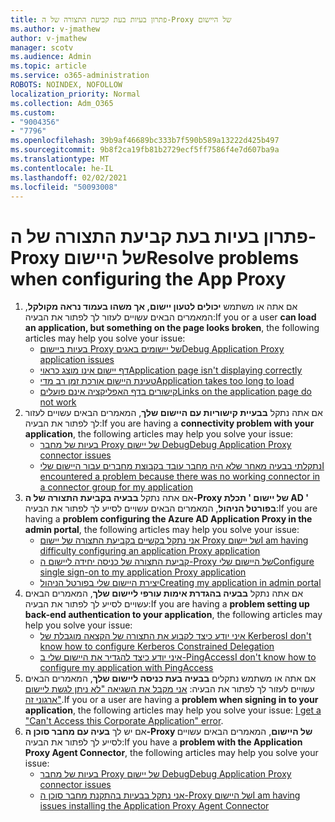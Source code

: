 ```yaml
---
title: פתרון בעיות בעת קביעת התצורה של ה-Proxy של היישום
ms.author: v-jmathew
author: v-jmathew
manager: scotv
ms.audience: Admin
ms.topic: article
ms.service: o365-administration
ROBOTS: NOINDEX, NOFOLLOW
localization_priority: Normal
ms.collection: Adm_O365
ms.custom:
- "9004356"
- "7796"
ms.openlocfilehash: 39b9af46689bc333b7f590b589a13222d425b497
ms.sourcegitcommit: 9b8f2ca19fb81b2729ecf5ff7586f4e7d607ba9a
ms.translationtype: MT
ms.contentlocale: he-IL
ms.lasthandoff: 02/02/2021
ms.locfileid: "50093008"
---
```

# <a name="resolve-problems-when-configuring-the-app-proxy"></a><span data-ttu-id="ebc6a-102">פתרון בעיות בעת קביעת התצורה של ה-Proxy של היישום</span><span class="sxs-lookup"><span data-stu-id="ebc6a-102">Resolve problems when configuring the App Proxy</span></span>

1. <span data-ttu-id="ebc6a-103">אם אתה או משתמש **יכולים לטעון יישום, אך משהו בעמוד נראה מקולקל**, המאמרים הבאים עשויים לעזור לך לפתור את הבעיה:</span><span class="sxs-lookup"><span data-stu-id="ebc6a-103">If you or a user **can load an application, but something on the page looks broken**, the following articles may help you solve your issue:</span></span>
    - [<span data-ttu-id="ebc6a-104">בעיות ביישום Proxy של יישומים באגים</span><span class="sxs-lookup"><span data-stu-id="ebc6a-104">Debug Application Proxy application issues</span></span>](https://docs.microsoft.com/azure/active-directory/manage-apps/application-proxy-debug-apps)
    - [<span data-ttu-id="ebc6a-105">דף יישום אינו מוצג כראוי</span><span class="sxs-lookup"><span data-stu-id="ebc6a-105">Application page isn't displaying correctly</span></span>](https://docs.microsoft.com/azure/active-directory/application-proxy-page-appearance-broken-problem)
    - [<span data-ttu-id="ebc6a-106">טעינת היישום אורכת זמן רב מדי</span><span class="sxs-lookup"><span data-stu-id="ebc6a-106">Application takes too long to load</span></span>](https://docs.microsoft.com/azure/active-directory/application-proxy-page-load-speed-problem)
    - [<span data-ttu-id="ebc6a-107">קישורים בדף האפליקציה אינם פועלים</span><span class="sxs-lookup"><span data-stu-id="ebc6a-107">Links on the application page do not work</span></span>](https://docs.microsoft.com/azure/active-directory/application-proxy-page-links-broken-problem)
2. <span data-ttu-id="ebc6a-108">אם אתה נתקל **בבעיית קישוריות עם היישום שלך**, המאמרים הבאים עשויים לעזור לך לפתור את הבעיה:</span><span class="sxs-lookup"><span data-stu-id="ebc6a-108">If you are having a **connectivity problem with your application**, the following articles may help you solve your issue:</span></span>
    - [<span data-ttu-id="ebc6a-109">בעיות של מחבר Proxy של יישום Debug</span><span class="sxs-lookup"><span data-stu-id="ebc6a-109">Debug Application Proxy connector issues</span></span>](https://docs.microsoft.com/azure/active-directory/manage-apps/application-proxy-debug-connectors)
    - [<span data-ttu-id="ebc6a-110">נתקלתי בבעיה מאחר שלא היה מחבר עובד בקבוצת מחברים עבור היישום שלי</span><span class="sxs-lookup"><span data-stu-id="ebc6a-110">I encountered a problem because there was no working connector in a connector group for my application</span></span>](https://docs.microsoft.com/azure/active-directory/application-proxy-connectivity-no-working-connector)
3. <span data-ttu-id="ebc6a-111">אם אתה נתקל **בבעיה בקביעת התצורה של ה-Proxy של יישום ' תכלת AD ' בפורטל הניהול**, המאמרים הבאים עשויים לסייע לך לפתור את הבעיה:</span><span class="sxs-lookup"><span data-stu-id="ebc6a-111">If you are having a **problem configuring the Azure AD Application Proxy in the admin portal**, the following articles may help you solve your issue:</span></span>
    - [<span data-ttu-id="ebc6a-112">אני נתקל בקשיים בקביעת התצורה של יישום Proxy של יישום</span><span class="sxs-lookup"><span data-stu-id="ebc6a-112">I am having difficulty configuring an application Proxy application</span></span>](https://docs.microsoft.com/azure/active-directory/application-proxy-config-how-to)
    - [<span data-ttu-id="ebc6a-113">קביעת התצורה של כניסה יחידה ליישום ה-Proxy של היישום שלי</span><span class="sxs-lookup"><span data-stu-id="ebc6a-113">Configure single sign-on to my application Proxy application</span></span>](https://docs.microsoft.com/azure/active-directory/application-proxy-config-sso-how-to)
    - [<span data-ttu-id="ebc6a-114">יצירת היישום שלי בפורטל הניהול</span><span class="sxs-lookup"><span data-stu-id="ebc6a-114">Creating my application in admin portal</span></span>](https://docs.microsoft.com/azure/active-directory/application-proxy-config-problem)
4. <span data-ttu-id="ebc6a-115">אם אתה נתקל **בבעיה בהגדרת אימות עורפי ליישום שלך**, המאמרים הבאים עשויים לסייע לך לפתור את הבעיה:</span><span class="sxs-lookup"><span data-stu-id="ebc6a-115">If you are having a **problem setting up back-end authentication to your application**, the following articles may help you solve your issue:</span></span>
    - [<span data-ttu-id="ebc6a-116">איני יודע כיצד לקבוע את התצורה של הקצאה מוגבלת של Kerberos</span><span class="sxs-lookup"><span data-stu-id="ebc6a-116">I don't know how to configure Kerberos Constrained Delegation</span></span>](https://docs.microsoft.com/azure/active-directory/application-proxy-back-end-kerberos-constrained-delegation-how-to)
    - [<span data-ttu-id="ebc6a-117">איני יודע כיצד להגדיר את היישום שלי ב-PingAccess</span><span class="sxs-lookup"><span data-stu-id="ebc6a-117">I don't know how to configure my application with PingAccess</span></span>](https://docs.microsoft.com/azure/active-directory/application-proxy-back-end-ping-access-how-to)
5. <span data-ttu-id="ebc6a-118">אם אתה או משתמש נתקלים **בבעיה בעת כניסה ליישום שלך**, המאמרים הבאים עשויים לעזור לך לפתור את הבעיה: [אני מקבל את השגיאה "לא ניתן לגשת ליישום ארגוני זה"](https://docs.microsoft.com/azure/active-directory/application-proxy-sign-in-bad-gateway-timeout-error).</span><span class="sxs-lookup"><span data-stu-id="ebc6a-118">If you or a user are having a **problem when signing in to your application**, the following articles may help you solve your issue: [I get a "Can't Access this Corporate Application" error](https://docs.microsoft.com/azure/active-directory/application-proxy-sign-in-bad-gateway-timeout-error).</span></span>
6. <span data-ttu-id="ebc6a-119">אם יש לך **בעיה עם מחבר סוכן ה-Proxy של היישום**, המאמרים הבאים עשויים לסייע לך לפתור את הבעיה:</span><span class="sxs-lookup"><span data-stu-id="ebc6a-119">If you have a **problem with the Application Proxy Agent Connector**, the following articles may help you solve your issue:</span></span>
    - [<span data-ttu-id="ebc6a-120">בעיות של מחבר Proxy של יישום Debug</span><span class="sxs-lookup"><span data-stu-id="ebc6a-120">Debug Application Proxy connector issues</span></span>](https://docs.microsoft.com/azure/active-directory/manage-apps/application-proxy-debug-connectors)
    - [<span data-ttu-id="ebc6a-121">אני נתקל בבעיות בהתקנת מחבר סוכן ה-Proxy של היישום</span><span class="sxs-lookup"><span data-stu-id="ebc6a-121">I am having issues installing the Application Proxy Agent Connector</span></span>](https://docs.microsoft.com/azure/active-directory/application-proxy-connector-installation-problem)
